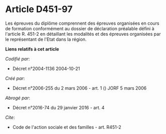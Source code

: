 # Article D451-97

Les épreuves du diplôme comprennent des épreuves organisées en cours de formation conformément au dossier de déclaration
préalable défini à l'article R. 451-2 en détaillant les modalités et des épreuves organisées par le représentant de l'Etat
dans la région.

**Liens relatifs à cet article**

_Codifié par_:

  - Décret n°2004-1136 2004-10-21

_Créé par_:

  - Décret n°2006-255 du 2 mars 2006 - art. 1 () JORF 5 mars 2006

_Abrogé par_:

  - Décret n°2016-74 du 29 janvier 2016 - art. 4

_Cite_:

  - Code de l'action sociale et des familles - art. R451-2

